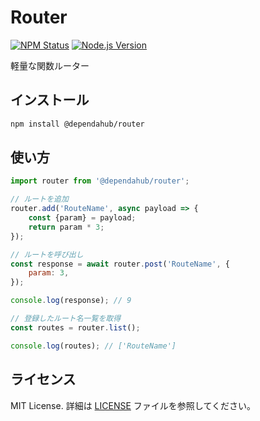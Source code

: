 # Router

[![NPM Status](https://img.shields.io/badge/npm-public-green.svg)](https://www.npmjs.com/)
[![Node.js Version](https://img.shields.io/badge/node-20.x-brightgreen.svg)](https://nodejs.org/)

軽量な関数ルーター

## インストール

```sh
npm install @dependahub/router
```

## 使い方

```js
import router from '@dependahub/router';

// ルートを追加
router.add('RouteName', async payload => {
    const {param} = payload;
    return param * 3;
});

// ルートを呼び出し
const response = await router.post('RouteName', {
    param: 3,
});

console.log(response); // 9

// 登録したルート名一覧を取得
const routes = router.list();

console.log(routes); // ['RouteName']
```

## ライセンス

MIT License. 詳細は [LICENSE](./LICENSE) ファイルを参照してください。
